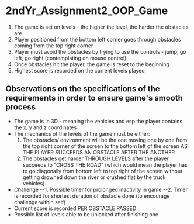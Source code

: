 # 2ndYr_Assignment2_OOP_Game

1. The game is set on levels - the higher the level, the harder the obstacles are
2. Player positioned from the bottom left corner goes through obstacles coming from the top right corner
3. Player must avoid the obstacles by trying to use the controls - jump, go left, go right (contemplating on mouse control)
4. Once obstacles hit the player, the game is reset to the beginning
5. Highest score is recorded on the current levels played


## Observations on the specifications of the requirements in order to ensure game's smooth process
* The game is in 3D - meaning the vehicles and esp the player contains the x, y and z coordinates
* The mechanics of the levels of the game must be either:
  1. The obstacles/ environment will be the one moving one by one from the top right corner of the screen to the bottom left of the screen AS THE PLAYER SUCCEEDS AN OBSTACLE AFTER THE ANOTHER
  2. The obstacles get harder THROUGH LEVELS after the player succeeds to "CROSS THE ROAD" (which would mean the player has to go diagonally from bottom left to top right of the screen without getting drowned down the river or crushed flat by the truck vehicles).
* Challenge
--1. Possible timer for prolonged inactivity in game
--2. Timer is recorded for shortest duration of obstacle done (to encourage challenge within self)
* Current score is recorded PER OBSTACLE PASSED
* Possible list of levels able to be unlocked after finishing one
